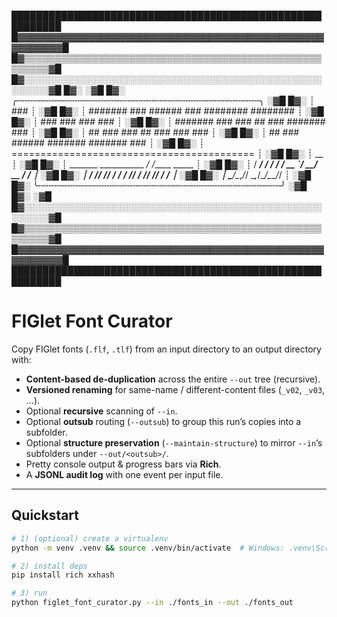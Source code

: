 
 ██████████████████████████████████████████████████████████
 █▓▓▓▓▓▓▓▓▓▓▓▓▓▓▓▓▓▓▓▓▓▓▓▓▓▓▓▓▓▓▓▓▓▓▓▓▓▓▓▓▓▓▓▓▓▓▓▓▓▓▓▓▓▓▓▓█
 █▓▒▒▒▒▒▒▒▒▒▒▒▒▒▒▒▒▒▒▒▒▒▒▒▒▒▒▒▒▒▒▒▒▒▒▒▒▒▒▒▒▒▒▒▒▒▒▒▒▒▒▒▒▒▒▓█
 █▓░░░░░░░░░░░░░░░░░░░░░░░░░░░░░░░░░░░░░░░░░░░░░░░░░░░░░░▓█
 █▓░                                                    ░▓█
 █▓░  ╭╌╌╌╌╌╌╌╌╌╌╌╌╌╌╌╌╌╌╌╌╌╌╌╌╌╌╌╌╌╌╌╌╌╌╌╌╌╌╌╌╌╌╌╌╌╌╮  ░▓█
 █▓░  ┊                      ###                     ┊  ░▓█
 █▓░  ┊ ####### ###  ###### ###    ######## ######## ┊  ░▓█
 █▓░  ┊         ### ###     ###                ###   ┊  ░▓█
 █▓░  ┊ ####### ### ###  ## ###     #######    ###   ┊  ░▓█
 █▓░  ┊ ##      ### ###  ## ###     ###        ###   ┊  ░▓█
 █▓░  ┊ ##      ###  ###### ####### #######    ###   ┊  ░▓█
 █▓░  ┊ ==========================================   ┊  ░▓█
 █▓░  ┊                           __                 ┊  ░▓█
 █▓░  ┊    _______  ___________ _/ /_____  _____     ┊  ░▓█
 █▓░  ┊   / ___/ / / / ___/ __ `/ __/ __ \/ ___/     ┊  ░▓█
 █▓░  ┊  / /__/ /_/ / /  / /_/ / /_/ /_/ / /         ┊  ░▓█
 █▓░  ┊  \___/\__,_/_/   \__,_/\__/\____/_/          ┊  ░▓█
 █▓░  ╰╌╌╌╌╌╌╌╌╌╌╌╌╌╌╌╌╌╌╌╌╌╌╌╌╌╌╌╌╌╌╌╌╌╌╌╌╌╌╌╌╌╌╌╌╌╌╯  ░▓█
 █▓░                                                    ░▓█
 █▓░░░░░░░░░░░░░░░░░░░░░░░░░░░░░░░░░░░░░░░░░░░░░░░░░░░░░░▓█
 █▓▒▒▒▒▒▒▒▒▒▒▒▒▒▒▒▒▒▒▒▒▒▒▒▒▒▒▒▒▒▒▒▒▒▒▒▒▒▒▒▒▒▒▒▒▒▒▒▒▒▒▒▒▒▒▓█
 █▓▓▓▓▓▓▓▓▓▓▓▓▓▓▓▓▓▓▓▓▓▓▓▓▓▓▓▓▓▓▓▓▓▓▓▓▓▓▓▓▓▓▓▓▓▓▓▓▓▓▓▓▓▓▓▓█
 ██████████████████████████████████████████████████████████


# FIGlet Font Curator

Copy FIGlet fonts (`.flf`, `.tlf`) from an input directory to an output directory with:

- **Content-based de-duplication** across the entire `--out` tree (recursive).
- **Versioned renaming** for same-name / different-content files (`_v02`, `_v03`, …).
- Optional **recursive** scanning of `--in`.
- Optional **outsub** routing (`--outsub`) to group this run’s copies into a subfolder.
- Optional **structure preservation** (`--maintain-structure`) to mirror `--in`’s subfolders under `--out/<outsub>/`.
- Pretty console output & progress bars via **Rich**.
- A **JSONL audit log** with one event per input file.

---

## Quickstart

```bash
# 1) (optional) create a virtualenv
python -m venv .venv && source .venv/bin/activate  # Windows: .venv\Scripts\activate

# 2) install deps
pip install rich xxhash

# 3) run
python figlet_font_curator.py --in ./fonts_in --out ./fonts_out

